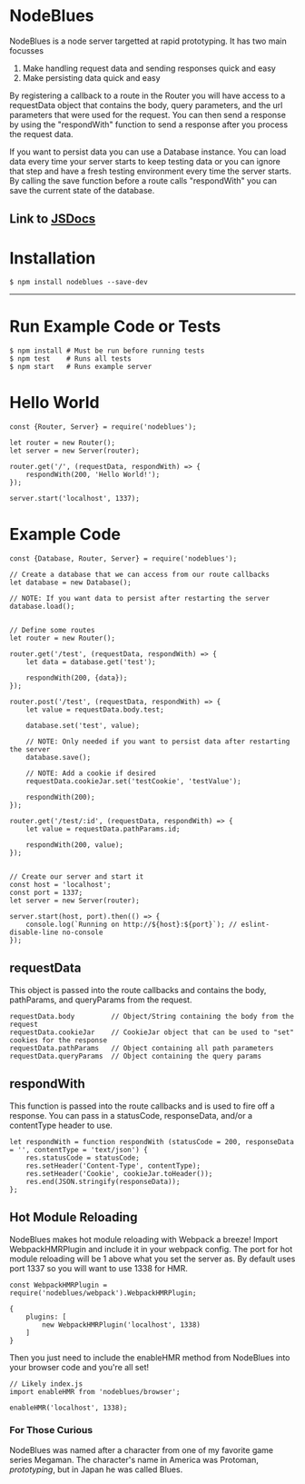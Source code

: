 # NodeBlues
NodeBlues is a node server targetted at rapid prototyping. It has two main focusses
1. Make handling request data and sending responses quick and easy
2. Make persisting data quick and easy

By registering a callback to a route in the Router you will have access to a requestData object that contains the body, query parameters, and the url parameters that were used for the request. You can then send a response by using the "respondWith" function to send a response after you process the request data.

If you want to persist data you can use a Database instance. You can load data every time your server starts to keep testing data or you can ignore that step and have a fresh testing environment every time the server starts. By calling the save function before a route calls "respondWith" you can save the current state of the database.

Link to [JSDocs](https://iamdudeman.github.io/NodeBlues/ "NodeBlues Docs")
---


# Installation
```
$ npm install nodeblues --save-dev
```
---


# Run Example Code or Tests
```
$ npm install # Must be run before running tests
$ npm test    # Runs all tests
$ npm start   # Runs example server

```

# Hello World

```
const {Router, Server} = require('nodeblues');

let router = new Router();
let server = new Server(router);

router.get('/', (requestData, respondWith) => {
    respondWith(200, 'Hello World!');
});

server.start('localhost', 1337);

```


# Example Code
```
const {Database, Router, Server} = require('nodeblues');

// Create a database that we can access from our route callbacks
let database = new Database();

// NOTE: If you want data to persist after restarting the server
database.load();


// Define some routes
let router = new Router();

router.get('/test', (requestData, respondWith) => {
    let data = database.get('test');

    respondWith(200, {data});
});

router.post('/test', (requestData, respondWith) => {
    let value = requestData.body.test;

    database.set('test', value);

    // NOTE: Only needed if you want to persist data after restarting the server
    database.save();

    // NOTE: Add a cookie if desired
    requestData.cookieJar.set('testCookie', 'testValue');

    respondWith(200);
});

router.get('/test/:id', (requestData, respondWith) => {
    let value = requestData.pathParams.id;

    respondWith(200, value);
});


// Create our server and start it
const host = 'localhost';
const port = 1337;
let server = new Server(router);

server.start(host, port).then(() => {
    console.log(`Running on http://${host}:${port}`); // eslint-disable-line no-console
});

```


## requestData
This object is passed into the route callbacks and contains the body, pathParams, and queryParams from
the request.

```
requestData.body         // Object/String containing the body from the request
requestData.cookieJar    // CookieJar object that can be used to "set" cookies for the response
requestData.pathParams   // Object containing all path parameters
requestData.queryParams  // Object containing the query params
```


## respondWith
This function is passed into the route callbacks and is used to fire off a response. You can pass in a statusCode,
responseData, and/or a contentType header to use.

```
let respondWith = function respondWith (statusCode = 200, responseData = '', contentType = 'text/json') {
    res.statusCode = statusCode;
    res.setHeader('Content-Type', contentType);
    res.setHeader('Cookie', cookieJar.toHeader());
    res.end(JSON.stringify(responseData));
};
```

## Hot Module Reloading
NodeBlues makes hot module reloading with Webpack a breeze! Import WebpackHMRPlugin and include it in your webpack config. The port for hot module reloading will be 1 above what you set the server as. By default uses port 1337 so you will want to use 1338 for HMR.

```
const WebpackHMRPlugin = require('nodeblues/webpack').WebpackHMRPlugin;

{
    plugins: [
        new WebpackHMRPlugin('localhost', 1338)
    ]
}
```
Then you just need to include the enableHMR method from NodeBlues into your browser code and you're all set!

```
// Likely index.js
import enableHMR from 'nodeblues/browser';

enableHMR('localhost', 1338);
```

### For Those Curious
NodeBlues was named after a character from one of my favorite game series Megaman. The character's name in America was Protoman, *prototyping*, but in Japan he was called Blues.
